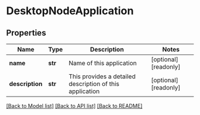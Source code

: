 # DesktopNodeApplication

## Properties
Name | Type | Description | Notes
------------ | ------------- | ------------- | -------------
**name** | **str** | Name of this application | [optional] [readonly] 
**description** | **str** | This provides a detailed description of this application | [optional] [readonly] 

[[Back to Model list]](../README.md#documentation-for-models) [[Back to API list]](../README.md#documentation-for-api-endpoints) [[Back to README]](../README.md)


